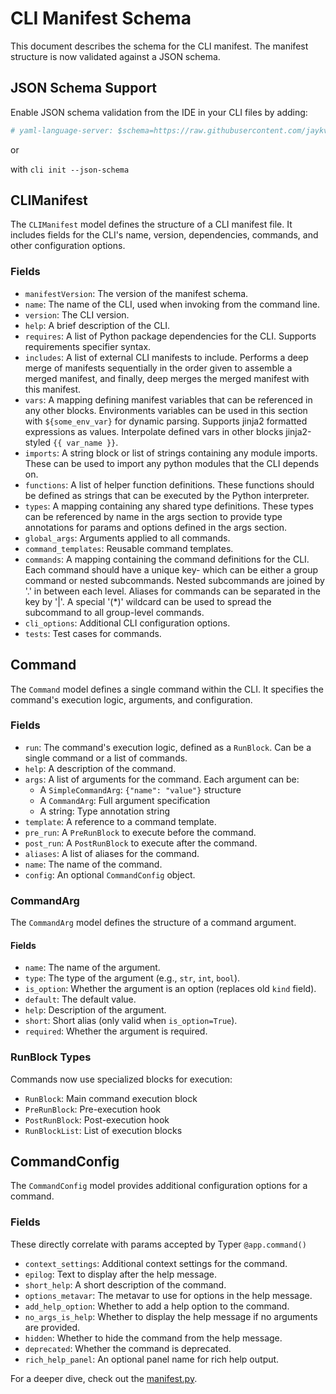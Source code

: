 # CLI Manifest Schema

This document describes the schema for the CLI manifest. The manifest structure is now validated against a JSON schema.

## JSON Schema Support

Enable JSON schema validation from the IDE in your CLI files by adding:
```yaml
# yaml-language-server: $schema=https://raw.githubusercontent.com/jaykv/cliffy/refs/heads/main/examples/cliffy_schema.json
```

or 

with `cli init --json-schema`

## CLIManifest

The `CLIManifest` model defines the structure of a CLI manifest file. It includes fields for the CLI's name, version, dependencies, commands, and other configuration options.

### Fields

- `manifestVersion`: The version of the manifest schema.
- `name`: The name of the CLI, used when invoking from the command line.
- `version`: The CLI version.
- `help`: A brief description of the CLI.
- `requires`: A list of Python package dependencies for the CLI. Supports requirements specifier syntax.
- `includes`: A list of external CLI manifests to include. Performs a deep merge of manifests sequentially in the order given to assemble a merged manifest, and finally, deep merges the merged manifest with this manifest.
- `vars`: A mapping defining manifest variables that can be referenced in any other blocks. Environments variables can be used in this section with `${some_env_var}` for dynamic parsing. Supports jinja2 formatted expressions as values. Interpolate defined vars in other blocks jinja2-styled `{{ var_name }}`.
- `imports`: A string block or list of strings containing any module imports. These can be used to import any python modules that the CLI depends on.
- `functions`: A list of helper function definitions. These functions should be defined as strings that can be executed by the Python interpreter.
- `types`: A mapping containing any shared type definitions. These types can be referenced by name in the args section to provide type annotations for params and options defined in the args section.
- `global_args`: Arguments applied to all commands.
- `command_templates`: Reusable command templates.
- `commands`: A mapping containing the command definitions for the CLI. Each command should have a unique key- which can be either a group command or nested subcommands. Nested subcommands are joined by '.' in between each level. Aliases for commands can be separated in the key by '|'. A special '(*)' wildcard can be used to spread the subcommand to all group-level commands.
- `cli_options`: Additional CLI configuration options.
- `tests`: Test cases for commands.
## Command

The `Command` model defines a single command within the CLI. It specifies the command's execution logic, arguments, and configuration.

### Fields

- `run`: The command's execution logic, defined as a `RunBlock`. Can be a single command or a list of commands.
- `help`: A description of the command.
- `args`: A list of arguments for the command. Each argument can be:
  - A `SimpleCommandArg`: `{"name": "value"}` structure
  - A `CommandArg`: Full argument specification
  - A string: Type annotation string
- `template`: A reference to a command template.
- `pre_run`: A `PreRunBlock` to execute before the command.
- `post_run`: A `PostRunBlock` to execute after the command.
- `aliases`: A list of aliases for the command.
- `name`: The name of the command.
- `config`: An optional `CommandConfig` object.

### CommandArg

The `CommandArg` model defines the structure of a command argument.

#### Fields

- `name`: The name of the argument.
- `type`: The type of the argument (e.g., `str`, `int`, `bool`).
- `is_option`: Whether the argument is an option (replaces old `kind` field).
- `default`: The default value.
- `help`: Description of the argument.
- `short`: Short alias (only valid when `is_option=True`).
- `required`: Whether the argument is required.

### RunBlock Types

Commands now use specialized blocks for execution:

- `RunBlock`: Main command execution block
- `PreRunBlock`: Pre-execution hook
- `PostRunBlock`: Post-execution hook
- `RunBlockList`: List of execution blocks

## CommandConfig

The `CommandConfig` model provides additional configuration options for a command.

### Fields

These directly correlate with params accepted by Typer `@app.command()`

- `context_settings`: Additional context settings for the command.
- `epilog`: Text to display after the help message.
- `short_help`: A short description of the command.
- `options_metavar`: The metavar to use for options in the help message.
- `add_help_option`: Whether to add a help option to the command.
- `no_args_is_help`: Whether to display the help message if no arguments are provided.
- `hidden`: Whether to hide the command from the help message.
- `deprecated`: Whether the command is deprecated.
- `rich_help_panel`: An optional panel name for rich help output.


For a deeper dive, check out the [manifest.py](https://github.com/jaykv/cliffy/blob/main/cliffy/manifest.py).